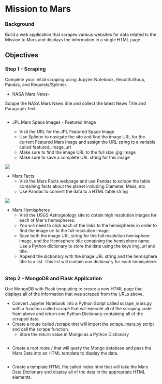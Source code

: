 # Mission to Mars

### Background

Build a web application that scrapes various websites for data related to the Mission to Mars and displays the information in a single HTML page.

## Objectives

### Step 1 - Scraping

Complete your initial scraping using Jupyter Notebook, BeautifulSoup, Pandas, and Requests/Splinter.

* NASA Mars News-

Scrape the NASA Mars News Site and collect the latest News Title and Paragraph Text.

![]()

* JPL Mars Space Images - Featured Image

    * Visit the URL for the JPL Featured Space Image
    * Use Splinter to navigate the site and find the image URL for the current Featured Mars Image and assign the URL string to a variable called featured_image_url
    * Make sure to find the image URL to the full size .jpg image
    * Make sure to save a complete URL string for this image
    
![](https://github.com/poonam-ux/web-scraping-challenge_mission-to-mars/blob/main/Missions_to_Mars/Images/featured_img_url.png)

* Mars Facts
    * Visit the Mars Facts webpage and use Pandas to scrape the table containing facts about the planet including Diameter, Mass, etc.
    * Use Pandas to convert the data to a HTML table string

![](https://github.com/poonam-ux/web-scraping-challenge_mission-to-mars/blob/main/Missions_to_Mars/Images/facts_df.png)

* Mars Hemispheres
    * Visit the USGS Astrogeology site to obtain high resolution images for each of Mar's hemispheres.
    * You will need to click each of the links to the hemispheres in order to find the image url to the full resolution image.
    * Save both the image URL string for the full resolution hemisphere image, and the Hemisphere title containing the hemisphere name. Use a Python dictionary to store the data using the keys img_url and title.
    * Append the dictionary with the image URL string and the hemisphere title to a list. This list will contain one dictionary for each hemisphere.

![]()

### Step 2 - MongoDB and Flask Application

Use MongoDB with Flask templating to create a new HTML page that displays all of the information that was scraped from the URLs above.

* Convert Jupyter Notebook into a Python Script called scrape_mars.py with a function called scrape that will execute all of the scraping code from above and return one Python Dictionary containing all of the scraped data.
* Create a route called /scrape that will import the scrape_mars.py script and call the scrape function.
    * Store the return value in Mongo as a Python Dictionary

![]()

* Create a root route / that will query the Mongo database and pass the Mars Data into an HTML template to display the data.

![]()

* Create a template HTML file called index.html that will take the Mars Data Dictionary and display all of the data in the appropriate HTML elements.

![]()

